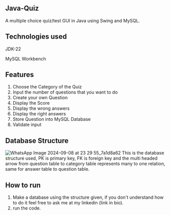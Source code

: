 ## Java-Quiz
A multiple choice quiz/test GUI in Java using Swing and MySQL.

## Technologies used
 JDK-22
 
 MySQL Workbench
 
## Features
1. Choose the Category of the Quiz
2. Input the number of questions that you want to do
3. Create your own Question
4. Display the Score
5. Display the wrong answers
6. Display the right answers
7. Store Question into MySQL Database
8. Validate input

## Database Structure
![WhatsApp Image 2024-09-08 at 23 29 55_7a1d8a62](https://github.com/user-attachments/assets/7f70308b-89e7-434d-ab67-94e0365c415f)
This is the database structure used, PK is primary key, FK is foreign key and the multi headed arrow from question table to category table represents many to one relation, same for answer table to question table. 

## How to run
1. Make a database using the structure given, if you don't understand how to do it feel free to ask me at my linkedin (link in bio).
2. run the code.
